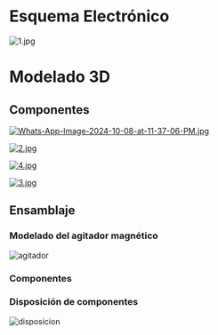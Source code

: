 # Esquema Electrónico
![1.jpg](https://i.postimg.cc/Y9b86s4z/Schematic-Agitador-Magnetico-2024-10-08.png)
# Modelado 3D
## Componentes

[![Whats-App-Image-2024-10-08-at-11-37-06-PM.jpg](https://i.postimg.cc/ncmQfq7S/Whats-App-Image-2024-10-08-at-11-37-06-PM.jpg)](https://postimg.cc/2Vz54b0n)

[![2.jpg](https://i.postimg.cc/PrtWNgSs/2.jpg)](https://postimg.cc/BtVLVVWM)

[![4.jpg](https://i.postimg.cc/cJ1RWTQM/4.jpg)](https://postimg.cc/Mn4Mb73v)

[![3.jpg](https://i.postimg.cc/pdv0FDKp/3.jpg)](https://postimg.cc/jD8QVngb)
## Ensamblaje

### Modelado del agitador magnético
![agitador](https://github.com/user-attachments/assets/7f285a3f-c447-4c80-9540-6f71dc18c40c)

### Componentes

### Disposición de componentes
![disposicion](https://github.com/user-attachments/assets/48a0ec82-6779-40bb-b179-0aa4453346a7)
